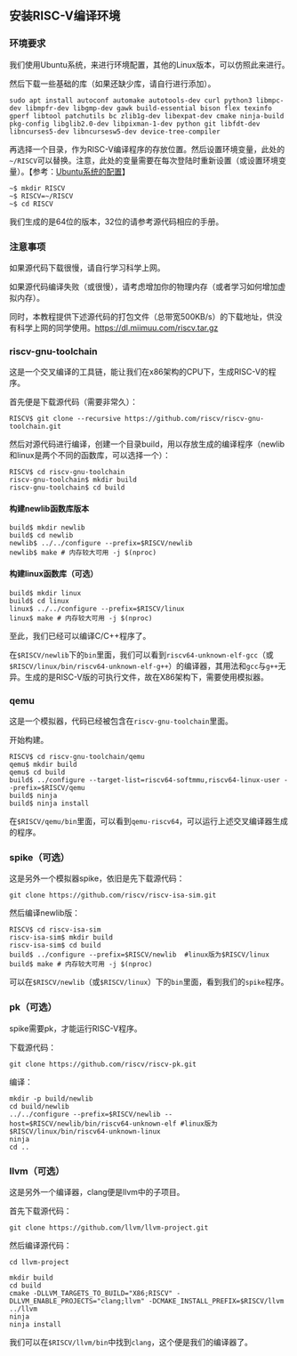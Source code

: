 ## 安装RISC-V编译环境

### 环境要求

我们使用Ubuntu系统，来进行环境配置，其他的Linux版本，可以仿照此来进行。

然后下载一些基础的库（如果还缺少库，请自行进行添加）。

`sudo apt install autoconf automake autotools-dev curl python3 libmpc-dev libmpfr-dev libgmp-dev gawk build-essential bison flex texinfo gperf libtool patchutils bc zlib1g-dev libexpat-dev cmake ninja-build pkg-config libglib2.0-dev libpixman-1-dev python git libfdt-dev libncurses5-dev libncursesw5-dev device-tree-compiler`

再选择一个目录，作为RISC-V编译程序的存放位置。然后设置环境变量，此处的`~/RISCV`可以替换。注意，此处的变量需要在每次登陆时重新设置（或设置环境变量）。【参考：[Ubuntu系统的配置](/F2/F2.md)】

```shell
~$ mkdir RISCV
~$ RISCV=~/RISCV
~$ cd RISCV
```

我们生成的是64位的版本，32位的请参考源代码相应的手册。

### 注意事项

如果源代码下载很慢，请自行学习科学上网。

如果源代码编译失败（或很慢），请考虑增加你的物理内存（或者学习如何增加虚拟内存）。

同时，本教程提供下述源代码的打包文件（总带宽500KB/s）的下载地址，供没有科学上网的同学使用。https://dl.miimuu.com/riscv.tar.gz

### riscv-gnu-toolchain

这是一个交叉编译的工具链，能让我们在x86架构的CPU下，生成RISC-V的程序。

首先便是下载源代码（需要非常久）：

```shell
RISCV$ git clone --recursive https://github.com/riscv/riscv-gnu-toolchain.git
```

然后对源代码进行编译，创建一个目录build，用以存放生成的编译程序（newlib和linux是两个不同的函数库，可以选择一个）：

```shell
RISCV$ cd riscv-gnu-toolchain
riscv-gnu-toolchain$ mkdir build
riscv-gnu-toolchain$ cd build
```

#### 构建newlib函数库版本

```shell
build$ mkdir newlib
build$ cd newlib
newlib$ ../../configure --prefix=$RISCV/newlib
newlib$ make # 内存较大可用 -j $(nproc)
```

#### 构建linux函数库（可选）

```shell
build$ mkdir linux
build$ cd linux
linux$ ../../configure --prefix=$RISCV/linux
linux$ make # 内存较大可用 -j $(nproc)
```

至此，我们已经可以编译C/C++程序了。

在`$RISCV/newlib`下的`bin`里面，我们可以看到`riscv64-unknown-elf-gcc`（或`$RISCV/linux/bin/riscv64-unknown-elf-g++`）的编译器，其用法和`gcc`与`g++`无异。生成的是RISC-V版的可执行文件，故在X86架构下，需要使用模拟器。

### qemu

这是一个模拟器，代码已经被包含在`riscv-gnu-toolchain`里面。

开始构建。

```shell
RISCV$ cd riscv-gnu-toolchain/qemu
qemu$ mkdir build
qemu$ cd build
build$ ../configure --target-list=riscv64-softmmu,riscv64-linux-user --prefix=$RISCV/qemu
build$ ninja
build$ ninja install
```

在`$RISCV/qemu/bin`里面，可以看到`qemu-riscv64`，可以运行上述交叉编译器生成的程序。

### spike（可选）

这是另外一个模拟器spike，依旧是先下载源代码：

```shell
git clone https://github.com/riscv/riscv-isa-sim.git
```

然后编译newlib版：

```shell
RISCV$ cd riscv-isa-sim
riscv-isa-sim$ mkdir build
riscv-isa-sim$ cd build
build$ ../configure --prefix=$RISCV/newlib  #linux版为$RISCV/linux
build$ make # 内存较大可用 -j $(nproc)
```

可以在`$RISCV/newlib`（或`$RISCV/linux`）下的`bin`里面，看到我们的`spike`程序。

### pk（可选）

spike需要pk，才能运行RISC-V程序。

下载源代码：

```shell
git clone https://github.com/riscv/riscv-pk.git
```

编译：

```shell
mkdir -p build/newlib
cd build/newlib
../../configure --prefix=$RISCV/newlib --host=$RISCV/newlib/bin/riscv64-unknown-elf #linux版为$RISCV/linux/bin/riscv64-unknown-linux
ninja
cd ..
```

### llvm（可选）

这是另外一个编译器，clang便是llvm中的子项目。

首先下载源代码：

```shell
git clone https://github.com/llvm/llvm-project.git
```

然后编译源代码：

```shell
cd llvm-project

mkdir build
cd build
cmake -DLLVM_TARGETS_TO_BUILD="X86;RISCV" -DLLVM_ENABLE_PROJECTS="clang;llvm" -DCMAKE_INSTALL_PREFIX=$RISCV/llvm ../llvm
ninja
ninja install
```

我们可以在`$RISCV/llvm/bin`中找到`clang`，这个便是我们的编译器了。
